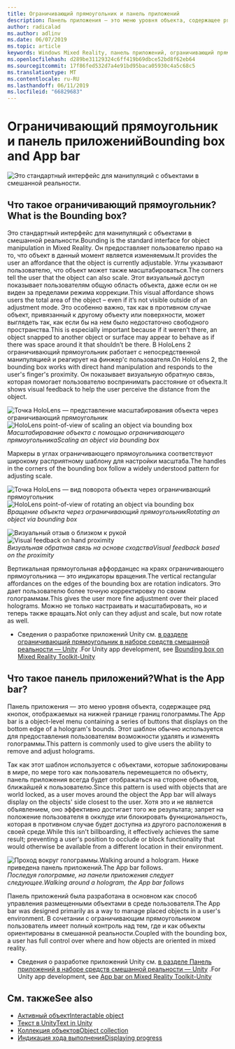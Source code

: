 ```yaml
---
title: Ограничивающий прямоугольник и панель приложений
description: Панель приложения — это меню уровня объекта, содержащее ряд кнопок, отображаемых на нижней границе границ голограммы.
author: radicalad
ms.author: adlinv
ms.date: 06/07/2019
ms.topic: article
keywords: Windows Mixed Reality, панель приложений, ограничивающий прямоугольник
ms.openlocfilehash: d289be31129324c6ff419b69dbce52bd8f62eb64
ms.sourcegitcommit: 17f86fed532d7a4e91bd95baca05930c4a5c68c5
ms.translationtype: MT
ms.contentlocale: ru-RU
ms.lasthandoff: 06/11/2019
ms.locfileid: "66829683"
---
```

# <a name="bounding-box-and-app-bar"></a><span data-ttu-id="b522a-104">Ограничивающий прямоугольник и панель приложений</span><span class="sxs-lookup"><span data-stu-id="b522a-104">Bounding box and App bar</span></span>
![Это стандартный интерфейс для манипуляций с объектами в смешанной реальности.](images/640px-boundingbox-hero.jpg)<br>

## <a name="what-is-the-bounding-box"></a><span data-ttu-id="b522a-106">Что такое ограничивающий прямоугольник?</span><span class="sxs-lookup"><span data-stu-id="b522a-106">What is the Bounding box?</span></span>

<span data-ttu-id="b522a-107">Это стандартный интерфейс для манипуляций с объектами в смешанной реальности.</span><span class="sxs-lookup"><span data-stu-id="b522a-107">Bounding is the standard interface for object manipulation in Mixed Reality.</span></span> <span data-ttu-id="b522a-108">Он предоставляет пользователю право на то, что объект в данный момент является изменяемым.</span><span class="sxs-lookup"><span data-stu-id="b522a-108">It provides the user an affordance that the object is currently adjustable.</span></span> <span data-ttu-id="b522a-109">Углы указывают пользователю, что объект может также масштабироваться.</span><span class="sxs-lookup"><span data-stu-id="b522a-109">The corners tell the user that the object can also scale.</span></span> <span data-ttu-id="b522a-110">Этот визуальный доступ показывает пользователям общую область объекта, даже если он не виден за пределами режима коррекции.</span><span class="sxs-lookup"><span data-stu-id="b522a-110">This visual affordance shows users the total area of the object – even if it’s not visible outside of an adjustment mode.</span></span> <span data-ttu-id="b522a-111">Это особенно важно, так как в противном случае объект, привязанный к другому объекту или поверхности, может выглядеть так, как если бы на нем было недостаточно свободного пространства.</span><span class="sxs-lookup"><span data-stu-id="b522a-111">This is especially important because if it weren’t there, an object snapped to another object or surface may appear to behave as if there was space around it that shouldn’t be there.</span></span> <span data-ttu-id="b522a-112">В HoloLens 2 ограничивающий прямоугольник работает с непосредственной манипуляцией и реагирует на финжер'с пользователя.</span><span class="sxs-lookup"><span data-stu-id="b522a-112">On HoloLens 2, the bounding box works with direct hand manipulation and responds to the user's finger's proximity.</span></span> <span data-ttu-id="b522a-113">Он показывает визуальную обратную связь, которая помогает пользователю воспринимать расстояние от объекта.</span><span class="sxs-lookup"><span data-stu-id="b522a-113">It shows visual feedback to help the user perceive the distance from the object.</span></span> 

<span data-ttu-id="b522a-114">![Точка HoloLens — представление масштабирования объекта через ограничивающий прямоугольник](images/HoloLens2_BoundingBox.gif)</span><span class="sxs-lookup"><span data-stu-id="b522a-114">![HoloLens point-of-view of scaling an object via bounding box](images/HoloLens2_BoundingBox.gif)</span></span><br>
<span data-ttu-id="b522a-115">*Масштабирование объекта с помощью ограничивающего прямоугольника*</span><span class="sxs-lookup"><span data-stu-id="b522a-115">*Scaling an object via bounding box*</span></span>

<span data-ttu-id="b522a-116">Маркеры в углах ограничивающего прямоугольника соответствуют широкому расприятному шаблону для настройки масштаба.</span><span class="sxs-lookup"><span data-stu-id="b522a-116">The handles in the corners of the bounding box follow a widely understood pattern for adjusting scale.</span></span> 

<span data-ttu-id="b522a-117">![Точка HoloLens — вид поворота объекта через ограничивающий прямоугольник](images/HoloLens2_BoundingBox_Rotate.gif)</span><span class="sxs-lookup"><span data-stu-id="b522a-117">![HoloLens point-of-view of rotating an object via bounding box](images/HoloLens2_BoundingBox_Rotate.gif)</span></span><br>
<span data-ttu-id="b522a-118">*Вращение объекта через ограничивающий прямоугольник*</span><span class="sxs-lookup"><span data-stu-id="b522a-118">*Rotating an object via bounding box*</span></span>


<span data-ttu-id="b522a-119">![Визуальный отзыв о близком к рукой](images/HoloLens2_Proximity.gif)</span><span class="sxs-lookup"><span data-stu-id="b522a-119">![Visual feedback on hand proximity](images/HoloLens2_Proximity.gif)</span></span><br>
<span data-ttu-id="b522a-120">*Визуальная обратная связь на основе сходства*</span><span class="sxs-lookup"><span data-stu-id="b522a-120">*Visual feedback based on the proximity*</span></span>

<span data-ttu-id="b522a-121">Вертикальная прямоугольная аффорданцес на краях ограничивающего прямоугольника — это индикаторы вращения.</span><span class="sxs-lookup"><span data-stu-id="b522a-121">The vertical rectangular affordances on the edges of the bounding box are rotation indicators.</span></span> <span data-ttu-id="b522a-122">Это дает пользователю более точную корректировку по своим голограммам.</span><span class="sxs-lookup"><span data-stu-id="b522a-122">This gives the user more fine adjustment over their placed holograms.</span></span> <span data-ttu-id="b522a-123">Можно не только настраивать и масштабировать, но и теперь также вращать.</span><span class="sxs-lookup"><span data-stu-id="b522a-123">Not only can they adjust and scale, but now rotate as well.</span></span>

* <span data-ttu-id="b522a-124">Сведения о разработке приложений Unity см. [в разделе ограничивающий прямоугольник в наборе средств смешанной реальности — Unity](https://microsoft.github.io/MixedRealityToolkit-Unity/Documentation/README_BoundingBox.html) .</span><span class="sxs-lookup"><span data-stu-id="b522a-124">For Unity app development, see [Bounding box on Mixed Reality Toolkit-Unity](https://microsoft.github.io/MixedRealityToolkit-Unity/Documentation/README_BoundingBox.html)</span></span>



## <a name="what-is-the-app-bar"></a><span data-ttu-id="b522a-125">Что такое панель приложений?</span><span class="sxs-lookup"><span data-stu-id="b522a-125">What is the App bar?</span></span>

<span data-ttu-id="b522a-126">Панель приложения — это меню уровня объекта, содержащее ряд кнопок, отображаемых на нижней границе границ голограммы.</span><span class="sxs-lookup"><span data-stu-id="b522a-126">The App bar is a object-level menu containing a series of buttons that displays on the bottom edge of a hologram's bounds.</span></span> <span data-ttu-id="b522a-127">Этот шаблон обычно используется для предоставления пользователям возможности удалять и изменять голограммы.</span><span class="sxs-lookup"><span data-stu-id="b522a-127">This pattern is commonly used to give users the ability to remove and adjust holograms.</span></span>

<span data-ttu-id="b522a-128">Так как этот шаблон используется с объектами, которые заблокированы в мире, по мере того как пользователь перемещается по объекту, панель приложения всегда будет отображаться на стороне объектов, ближайшей к пользователю.</span><span class="sxs-lookup"><span data-stu-id="b522a-128">Since this pattern is used with objects that are world locked, as a user moves around the object the App bar will always display on the objects' side closest to the user.</span></span> <span data-ttu-id="b522a-129">Хотя это и не является объявлением, оно эффективно достигает того же результата; запрет на положение пользователя в окклуде или блокировать функциональность, которая в противном случае будет доступна из другого расположения в своей среде.</span><span class="sxs-lookup"><span data-stu-id="b522a-129">While this isn't billboarding, it effectively achieves the same result; preventing a user's position to occlude or block functionality that would otherwise be available from a different location in their environment.</span></span>

<span data-ttu-id="b522a-130">![Проход вокруг голограммы.</span><span class="sxs-lookup"><span data-stu-id="b522a-130">![Walking around a hologram.</span></span> <span data-ttu-id="b522a-131">Ниже приведена панель приложений.](images/HoloLens2_AppBarFollowing.gif)</span><span class="sxs-lookup"><span data-stu-id="b522a-131">The App bar follows.](images/HoloLens2_AppBarFollowing.gif)</span></span><br>
<span data-ttu-id="b522a-132">*Последуя голограмме, на панели приложения следует следующее.*</span><span class="sxs-lookup"><span data-stu-id="b522a-132">*Walking around a hologram, the App bar follows*</span></span>

<span data-ttu-id="b522a-133">Панель приложений была разработана в основном как способ управления размещенными объектами в среде пользователя.</span><span class="sxs-lookup"><span data-stu-id="b522a-133">The App bar was designed primarily as a way to manage placed objects in a user's environment.</span></span> <span data-ttu-id="b522a-134">В сочетании с ограничивающим прямоугольником пользователь имеет полный контроль над тем, где и как объекты ориентированы в смешанной реальности.</span><span class="sxs-lookup"><span data-stu-id="b522a-134">Coupled with the bounding box, a user has full control over where and how objects are oriented in mixed reality.</span></span>

* <span data-ttu-id="b522a-135">Сведения о разработке приложений Unity см. [в разделе Панель приложений в наборе средств смешанной реальности — Unity](https://microsoft.github.io/MixedRealityToolkit-Unity/Documentation/README_AppBar.html) .</span><span class="sxs-lookup"><span data-stu-id="b522a-135">For Unity app development, see [App bar on Mixed Reality Toolkit-Unity](https://microsoft.github.io/MixedRealityToolkit-Unity/Documentation/README_AppBar.html)</span></span>

## <a name="see-also"></a><span data-ttu-id="b522a-136">См. также</span><span class="sxs-lookup"><span data-stu-id="b522a-136">See also</span></span>
* [<span data-ttu-id="b522a-137">Активный объект</span><span class="sxs-lookup"><span data-stu-id="b522a-137">Interactable object</span></span>](interactable-object.md)
* [<span data-ttu-id="b522a-138">Текст в Unity</span><span class="sxs-lookup"><span data-stu-id="b522a-138">Text in Unity</span></span>](text-in-unity.md)
* [<span data-ttu-id="b522a-139">Коллекция объектов</span><span class="sxs-lookup"><span data-stu-id="b522a-139">Object collection</span></span>](object-collection.md)
* [<span data-ttu-id="b522a-140">Индикация хода выполнения</span><span class="sxs-lookup"><span data-stu-id="b522a-140">Displaying progress</span></span>](progress.md)
